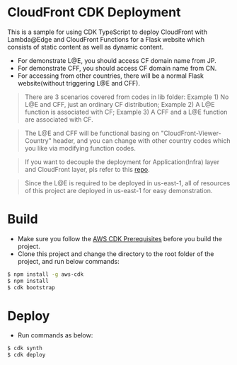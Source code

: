 # CloudFront CDK Deployment  
This is a sample for using CDK TypeScript to deploy CloudFront with Lambda@Edge and CloudFront Functions for a Flask website which consists of static content as well as dynamic content.  
* For demonstrate L@E, you should access CF domain name from JP.  
* For demonstrate CFF, you should access CF domain name from CN.  
* For accessing from other countries, there will be a normal Flask website(without triggering L@E and CFF).
> There are 3 scenarios covered from codes in lib folder: Example 1) No L@E and CFF, just an ordinary CF distribution; Example 2) A L@E function is associated with CF; Example 3) A CFF and a L@E function are associated with CF.  

> The L@E and CFF will be functional basing on "CloudFront-Viewer-Country" header, and you can change with other country codes which you like via modifying function codes.  

> If you want to decouple the deployment for Application(Infra) layer and CloudFront layer, pls refer to this [repo](https://github.com/terrificdm/CloufrontCdkDemo).  

> Since the L@E is required to be deployed in us-east-1, all of resources of this project are deployed in us-east-1 for easy demonstration.

# Build
* Make sure you follow the [AWS CDK Prerequisites](https://docs.aws.amazon.com/cdk/latest/guide/work-with.html#work-with-prerequisites) before you build the project.
* Clone this project and change the directory to the root folder of the project, and run below commands:
```bash
$ npm install -g aws-cdk
$ npm install  
$ cdk bootstrap
```

# Deploy  
* Run commands as below:
```bash
$ cdk synth
$ cdk deploy
```
